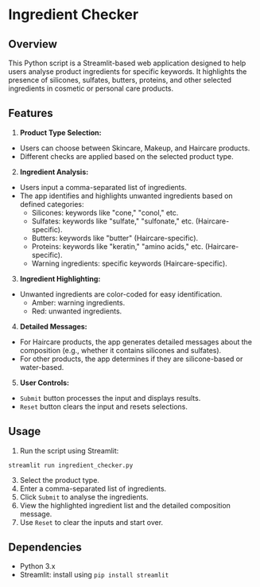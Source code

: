 # Ingredient Checker

## Overview
This Python script is a Streamlit-based web application designed to help users analyse product ingredients for specific keywords. It highlights the presence of silicones, sulfates, butters, proteins, and other selected ingredients in cosmetic or personal care products.

## Features
1. **Product Type Selection:**
  - Users can choose between Skincare, Makeup, and Haircare products.
  - Different checks are applied based on the selected product type.

2. **Ingredient Analysis:**
  - Users input a comma-separated list of ingredients.
  - The app identifies and highlights unwanted ingredients based on defined categories:
    - Silicones: keywords like "cone," "conol," etc.
    - Sulfates: keywords like "sulfate," "sulfonate," etc. (Haircare-specific).
    - Butters: keywords like "butter" (Haircare-specific).
    - Proteins: keywords like "keratin," "amino acids," etc. (Haircare-specific).
    - Warning ingredients: specific keywords (Haircare-specific).

3. **Ingredient Highlighting:**
  - Unwanted ingredients are color-coded for easy identification.
    - Amber: warning ingredients.
    - Red: unwanted ingredients.

4. **Detailed Messages:**
  - For Haircare products, the app generates detailed messages about the composition (e.g., whether it contains silicones and sulfates).
  - For other products, the app determines if they are silicone-based or water-based.

5. **User Controls:**
  - `Submit` button processes the input and displays results.
  - `Reset` button clears the input and resets selections.

## Usage
1. Run the script using Streamlit:
```
streamlit run ingredient_checker.py
```
3. Select the product type.
4. Enter a comma-separated list of ingredients.
5. Click `Submit` to analyse the ingredients.
6. View the highlighted ingredient list and the detailed composition message.
7. Use `Reset` to clear the inputs and start over.

## Dependencies
  - Python 3.x
  - Streamlit: install using `pip install streamlit`
